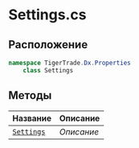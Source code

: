 
# Settings.cs
## Расположение
```csharp
namespace TigerTrade.Dx.Properties  
    class Settings
```

## Методы
| Название | Описание |
| --- | --- |
| [`Settings`](./metody/Settings.md) | *Описание* |
